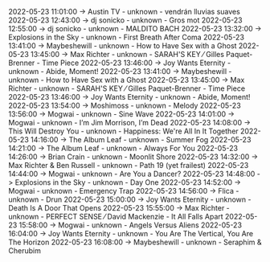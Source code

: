 2022-05-23 11:01:00 -> Austin TV - unknown - vendrán lluvias suaves
2022-05-23 12:43:00 -> dj sonicko - unknown - Gros mot
2022-05-23 12:55:00 -> dj sonicko - unknown - MALDITO BACH
2022-05-23 13:32:00 -> Explosions in the Sky - unknown - First Breath After Coma
2022-05-23 13:41:00 -> Maybeshewill - unknown - How to Have Sex with a Ghost
2022-05-23 13:45:00 -> Max Richter - unknown - SARAH'S KEY ⁄ Gilles Paquet-Brenner - Time Piece
2022-05-23 13:46:00 -> Joy Wants Eternity - unknown - Abide, Moment!
2022-05-23 13:41:00 -> Maybeshewill - unknown - How to Have Sex with a Ghost
2022-05-23 13:45:00 -> Max Richter - unknown - SARAH'S KEY ⁄ Gilles Paquet-Brenner - Time Piece
2022-05-23 13:46:00 -> Joy Wants Eternity - unknown - Abide, Moment!
2022-05-23 13:54:00 -> Moshimoss - unknown - Melody
2022-05-23 13:56:00 -> Mogwai - unknown - Sine Wave
2022-05-23 14:01:00 -> Mogwai - unknown - I’m Jim Morrison, I’m Dead
2022-05-23 14:08:00 -> This Will Destroy You - unknown - Happiness: We're All In It Together
2022-05-23 14:16:00 -> The Album Leaf - unknown - Summer Fog
2022-05-23 14:21:00 -> The Album Leaf - unknown - Always For You
2022-05-23 14:26:00 -> Brian Crain - unknown - Moonlit Shore
2022-05-23 14:32:00 -> Max Richter & Ben Russell - unknown - Path 19 (yet frailest)
2022-05-23 14:44:00 -> Mogwai - unknown - Are You a Dancer?
2022-05-23 14:48:00 -> Explosions in the Sky - unknown - Day One
2022-05-23 14:52:00 -> Mogwai - unknown - Emergency Trap
2022-05-23 14:56:00 -> Flica - unknown - Drun
2022-05-23 15:00:00 -> Joy Wants Eternity - unknown - Death Is A Door That Opens
2022-05-23 15:55:00 -> Max Richter - unknown - PERFECT SENSE ⁄ David Mackenzie - It All Falls Apart
2022-05-23 15:58:00 -> Mogwai - unknown - Angels Versus Aliens
2022-05-23 16:04:00 -> Joy Wants Eternity - unknown - You Are The Vertical, You Are The Horizon
2022-05-23 16:08:00 -> Maybeshewill - unknown - Seraphim & Cherubim
